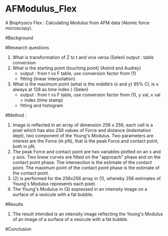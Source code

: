 # AFModulus_Flex
A Biophysics Flex : Calculating Modulus from AFM data (Atomic force microscopy). 

#Background


#Research questions

1. What is transformation of Z to t and vice versa (Selen)
output : table conversion 
2. What is the starting point (touching point) (Astrid and Audrey)
	- output : from t vs F table, use conversion factor from (1)
	- fitting (linear interpolation) 
3. What is the maximum point (what is the middle’s (x and y) 95% CI, is x always at 128 as time index ) (Selen)
	- output : from t vs F table, use conversion factor from (1), y val, x val = index (time stamp)
	- fitting and histogram

#Method :

1. Image is reflected in an array of dimension 256 x 256, each cell is a pixel which has also 256 values of Force and distance (indentation dept), two component of the Young's Modulus. Two parameters are interest are the Force (in pN), that is the peak Force and contact point, both in pN. 
2. The peak Force and contact point are two variables plotted on an x and y axis. Two linear curves are fitted on the "approach" phase and on the contact point phase. The intersection is the estimate of the contact point. The maximum point of the contact point phase is the estimate of the contact point.
3. (2) is performed for the 256x256 array in (1), whereby 256 estimates of Young's Modulus represents each pixel.
4. The Young's Modulus in (3) expressed in an intensity image on a surface of a vesicule with a fat bubble.


#Results

1. The result intended is an intensity image reflecting the Young's Modulus of an image of a surface of a vesicule with a fat bubble. 

#Conclusion
